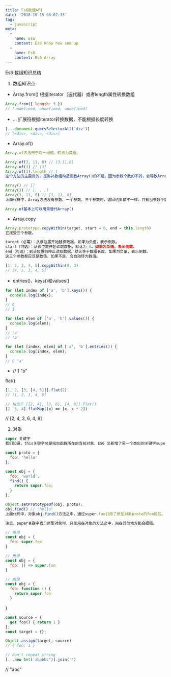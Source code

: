```yaml
---
title: Es6数组API
date: '2018-10-15 08:02:33'
tag: 
  - javascript
meta:
  -
    name: Es6
    content: Es6 Know how som up
  -
    name: Es6
    content: Es6 Array
---
```

Es6 数组知识总结
<!-- more -->


1. 数组知识点
  * Array.from()  根据iterator（迭代器）或者length属性转换数组
```javascript
Array.from({ length: 3 })
// [undefined, undefined, undefined]
```
  * ... 扩展符根据iterator转换数据，不能根据长度转换
```javascript
[...document.querySelectorAll('div')]
// [<div>, <div>, <div>]
```
  * Array.of()
```javascript
Array.of方法用于将一组值，转换为数组。

Array.of(3, 11, 8) // [3,11,8]
Array.of(3) // [3]
Array.of(3).length // 1
这个方法的主要目的，是弥补数组构造函数Array()的不足。因为参数个数的不同，会导致Array()的行为有差异。

Array() // []
Array(3) // [, , ,]
Array(3, 11, 8) // [3, 11, 8]
上面代码中，Array方法没有参数、一个参数、三个参数时，返回结果都不一样。只有当参数个数不少于 2 个时，Array()才会返回由参数组成的新数组。参数个数只有一个时，实际上是指定数组的长度。

Array.of基本上可以用来替代Array()
```
  * Array.copy
```javascript
Array.prototype.copyWithin(target, start = 0, end = this.length)
它接受三个参数。

target（必需）：从该位置开始替换数据。如果为负值，表示倒数。
start（可选）：从该位置开始读取数据，默认为 0。如果为负值，表示倒数。
end（可选）：到该位置前停止读取数据，默认等于数组长度。如果为负值，表示倒数。
这三个参数都应该是数值，如果不是，会自动转为数值。

[1, 2, 3, 4, 5].copyWithin(0, 3)
// [4, 5, 3, 4, 5]
```
  * entries()，keys()和values()
```javascript
for (let index of ['a', 'b'].keys()) {
  console.log(index);
}
// 0
// 1

for (let elem of ['a', 'b'].values()) {
  console.log(elem);
}
// 'a'
// 'b'

for (let [index, elem] of ['a', 'b'].entries()) {
  console.log(index, elem);
}
// 0 "a"
```
  * // 1 "b"

flat()
```javascript
[1, 2, [3, [4, 5]]].flat(2)
// [1, 2, 3, 4, 5]

// 相当于 [[2, 4], [3, 6], [4, 8]].flat()
[2, 3, 4].flatMap((x) => [x, x * 2])
```
// [2, 4, 3, 6, 4, 8]


1. 对象
```javascript
super 关键字
我们知道，this关键字总是指向函数所在的当前对象，ES6 又新增了另一个类似的关键字super，指向当前对象的原型对象。

const proto = {
  foo: 'hello'
};

const obj = {
  foo: 'world',
  find() {
    return super.foo;
  }
};

Object.setPrototypeOf(obj, proto);
obj.find() // "hello"
上面代码中，对象obj.find()方法之中，通过super.foo引用了原型对象proto的foo属性。

注意，super关键字表示原型对象时，只能用在对象的方法之中，用在其他地方都会报错。

// 报错
const obj = {
  foo: super.foo
}

// 报错
const obj = {
  foo: () => super.foo
}

// 报错
const obj = {
  foo: function () {
    return super.foo
  }
```
}


```javascript
const source = {
  get foo() { return 1 }
};
const target = {};

Object.assign(target, source)
// { foo: 1 }


```

```javascript
// don't repeat string
[...new Set('ababbc')].join('')
```
// "abc"



